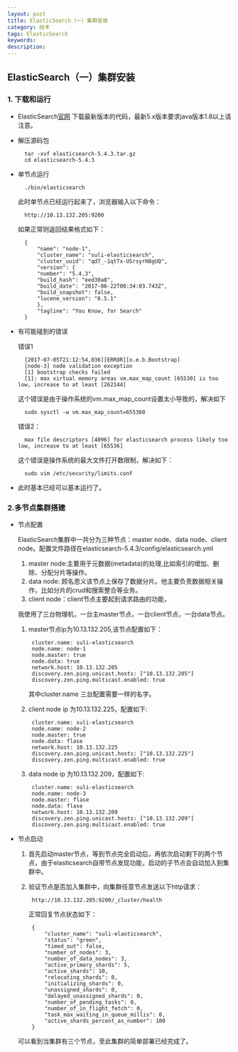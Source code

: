 ```yaml
---
layout: post
title: ElasticSearch（一）集群安装
category: 技术
tags: ElasticSearch
keywords: 
description: 
---
```


## ElasticSearch（一）集群安装

### 1. 下载和运行

* ElasticSearch[官网](www.elastic.co/downloads) 下载最新版本的代码，最新5.x版本要求java版本1.8以上请注意。
* 解压源码包
 
  		tar -xvf elasticsearch-5.4.3.tar.gz 
  		cd elasticsearch-5.4.3
  		
* 单节点运行
		
		./bin/elasticsearch
		
	此时单节点已经运行起来了，浏览器输入以下命令：
		
		http://10.13.132.205:9200 
		
	如果正常则返回结果格式如下：
		
		{
    		"name": "node-1",
    		"cluster_name": "suli-elasticsearch",
    		"cluster_uuid": "qd7_-1qtTx-USrsyrH8gUQ",
    		"version": {
        	"number": "5.4.3",
	        "build_hash": "eed30a8",
	        "build_date": "2017-06-22T00:34:03.743Z",
	        "build_snapshot": false,
	        "lucene_version": "6.5.1"
	    	},
		    "tagline": "You Know, for Search"
		}
		
* 有可能碰到的错误
	
	错误1
	
		[2017-07-05T21:12:54,036][ERROR][o.e.b.Bootstrap]
		[node-3] node validation exception
		[1] bootstrap checks failed
		[1]: max virtual memory areas vm.max_map_count [65530] is too low, increase to at least [262144]
		
	这个错误是由于操作系统的vm.max_map_count设置太小导致的，解决如下
	
		sudo sysctl -w vm.max_map_count=655360
		
	错误2：
	
		max file descriptors [4096] for elasticsearch process likely too low, increase to at least [65536]
		
	这个错误是操作系统的最大文件打开数限制，解决如下：
	
		sudo vim /etc/security/limits.conf
				
* 此时基本已经可以基本运行了。

### 2.多节点集群搭建

* 节点配置
	
	ElasticSearch集群中一共分为三种节点：master node、data node、client node。配置文件路径在elasticsearch-5.4.3/config/elasticsearch.yml
		
	1. master node:主要用于元数据(metadata)的处理,比如索引的增加、删除、分配分片等操作。	
	2. data node: 顾名思义该节点上保存了数据分片。他主要负责数据相关操作，比如分片的crud和搜索整合等业务。
	3. client node：client节点主要起到请求路由的功能，
	
	我使用了三台物理机，一台主master节点，一台client节点，一台data节点。
	
	1. master节点ip为10.13.132.205,该节点配置如下：
	
			cluster.name: suli-elasticsearch
			node.name: node-1
			node.master: true
			node.data: true
			network.host: 10.13.132.205
			discovery.zen.ping.unicast.hosts: ["10.13.132.205"]
			discovery.zen.ping.multicast.enabled: true
		
		其中cluster.name 三台配置需要一样的名字。
	2. client node ip 为10.13.132.225，配置如下:
		
			cluster.name: suli-elasticsearch
			node.name: node-2
			node.master: true
			node.data: flase
			network.host: 10.13.132.225
			discovery.zen.ping.unicast.hosts: ["10.13.132.225"]
			discovery.zen.ping.multicast.enabled: true
			
	3. data node ip 为10.13.132.209，配置如下:
			
			cluster.name: suli-elasticsearch
			node.name: node-3
			node.master: flase
			node.data: flase
			network.host: 10.13.132.209
			discovery.zen.ping.unicast.hosts: ["10.13.132.209"]
			discovery.zen.ping.multicast.enabled: true
			
* 节点启动
 	
 	1. 首先启动master节点，等到节点完全启动后，再依次启动剩下的两个节点，由于elasticsearch自带节点发现功能，启动的子节点会自动加入到集群中。
 	
 	2. 验证节点是否加入集群中，向集群任意节点发送以下http请求：
 		
 			http://10.13.132.205:9200/_cluster/health
 		
 		正常回复节点状态如下：
 			
			{
			    "cluster_name": "suli-elasticsearch",
			    "status": "green",
			    "timed_out": false,
			    "number_of_nodes": 3,
			    "number_of_data_nodes": 3,
			    "active_primary_shards": 5,
			    "active_shards": 10,
			    "relocating_shards": 0,
			    "initializing_shards": 0,
			    "unassigned_shards": 0,
			    "delayed_unassigned_shards": 0,
			    "number_of_pending_tasks": 0,
			    "number_of_in_flight_fetch": 0,
			    "task_max_waiting_in_queue_millis": 0,
			    "active_shards_percent_as_number": 100
			}
			
 	可以看到当集群有三个节点，至此集群的简单部署已经完成了。
	
	
		
		
		

  